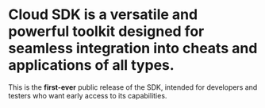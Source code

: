 
# Cloud SDK is a versatile and powerful toolkit designed for seamless integration into cheats and applications of all types. 
This is the **first-ever** public release of the SDK, intended for developers and testers who want early access to its capabilities.
